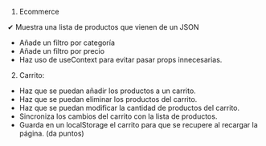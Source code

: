 1. Ecommerce

✔  Muestra una lista de productos que vienen de un JSON
- Añade un filtro por categoría
- Añade un filtro por precio
- Haz uso de useContext para evitar pasar props innecesarias.

2. Carrito:

- Haz que se puedan añadir los productos a un carrito.
- Haz que se puedan eliminar los productos del carrito.
- Haz que se puedan modificar la cantidad de productos del carrito.
- Sincroniza los cambios del carrito con la lista de productos.
- Guarda en un localStorage el carrito para que se recupere al recargar la  página. (da puntos)